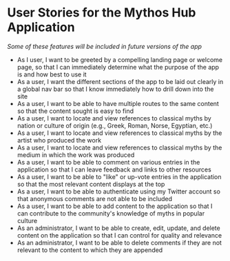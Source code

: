 # User Stories for the Mythos Hub Application

*Some of these features will be included in future versions of the app*

* As I user, I want to be greeted by a compelling landing page or welcome page, so that I can immediately determine what the purpose of the app is and how best to use it
* As a user, I want the different sections of the app to be laid out clearly in a global nav bar so that I know immediately how to drill down into the site
* As a user, I want to be able to have multiple routes to the same content so that the content sought is easy to find
* As a user, I want to locate and view references to classical myths by nation or culture of origin (e.g., Greek, Roman, Norse, Egyptian, etc.)
* As a user, I want to locate and view references to classical myths by the artist who produced the work
* As a user, I want to locate and view references to classical myths by the medium in which the work was produced
* As a user, I want to be able to comment on various entries in the application so that I can leave feedback and links to other resources
* As a user, I want to be able to "like" or up-vote entries in the application so that the most relevant content displays at the top
* As a user, I want to be able to authenticate using my Twitter account so that anonymous comments are not able to be included
* As a user, I want to be able to add content to the application so that I can contribute to the community's knowledge of myths in popular culture
* As an administrator, I want to be able to create, edit, update, and delete content on the application so that I can control for quality and relevance
* As an administrator, I want to be able to delete comments if they are not relevant to the content to which they are appended
